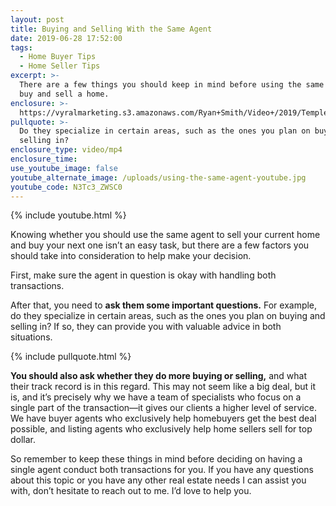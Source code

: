 ```yaml
---
layout: post
title: Buying and Selling With the Same Agent
date: 2019-06-28 17:52:00
tags:
  - Home Buyer Tips
  - Home Seller Tips
excerpt: >-
  There are a few things you should keep in mind before using the same agent to
  buy and sell a home.
enclosure: >-
  https://vyralmarketing.s3.amazonaws.com/Ryan+Smith/Video+/2019/Temple+Real+Estate+Agent-+Buying+and+Selling+With+the+Same+Agent.mp4
pullquote: >-
  Do they specialize in certain areas, such as the ones you plan on buying and
  selling in?
enclosure_type: video/mp4
enclosure_time:
use_youtube_image: false
youtube_alternate_image: /uploads/using-the-same-agent-youtube.jpg
youtube_code: N3Tc3_ZWSC0
---
```


{% include youtube.html %}

Knowing whether you should use the same agent to sell your current home and buy your next one isn’t an easy task, but there are a few factors you should take into consideration to help make your decision.

First, make sure the agent in question is okay with handling both transactions.

After that, you need to **ask them some important questions.** For example, do they specialize in certain areas, such as the ones you plan on buying and selling in? If so, they can provide you with valuable advice in both situations.&nbsp;

{% include pullquote.html %}

**You should also ask whether they do more buying or selling,** and what their track record is in this regard. This may not seem like a big deal, but it is, and it’s precisely why we have a team of specialists who focus on a single part of the transaction—it gives our clients a higher level of service. We have buyer agents who exclusively help homebuyers get the best deal possible, and listing agents who exclusively help home sellers sell for top dollar.

So remember to keep these things in mind before deciding on having a single agent conduct both transactions for you. If you have any questions about this topic or you have any other real estate needs I can assist you with, don’t hesitate to reach out to me. I’d love to help you.